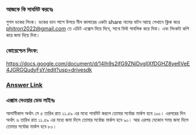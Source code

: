 ### আজকে কি সাবমিট করবেঃ

গুগল ডকের লিংক। ডকের ডান পাশে উপরে নীল কালারের একটা share নামের বাটন আছে সেখানে ক্লিক করে phitron2022@gmail.com তে এডিট এক্সেস দিয়ে দিবে, সাথে ভিউ পাবলিক করে দিবা। এবং লিংকটা কপি করে জমা দিয়ে দিবা।



### কোয়েশ্চেন লিংক:

https://docs.google.com/document/d/14Ih9s2ifG9ZNjDvgIlXfDGHZ8ye6VeE4JGRGQudyFsY/edit?usp=drivesdk

### [Answer Link](../materials/answer-script-of-assignment-03.pdf)



### এক্সাম দেওয়ার ডেড লাইনঃ 

আগামীকাল অর্থাৎ মে ৫ তারিখ রাত ১১.৫৯ এর মধ্যে সাবমিট করলে তোমার সর্বোচ্চ মার্কস হবে ১০০। এরপরের দিন অর্থাৎ ৬ তারিখ রাত ১১.৫৯ এর মধ্যে জমা দিলে তোমার সর্বোচ্চ মার্কস হবে ৯০। আর এরপর যেকোন সময় জমা দিলে তোমার সর্বোচ্চ মার্কস হবে ৮০।

